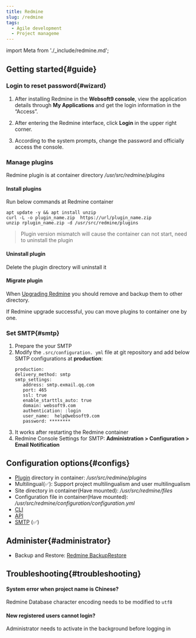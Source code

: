 ```yaml
---
title: Redmine
slug: /redmine
tags:
  - Agile development 
  - Project manageme
---
```


import Meta from './_include/redmine.md';

<Meta name="meta" />

## Getting started{#guide}

### Login to reset password{#wizard}

1. After installing Redmine in the **Websoft9 console**, view the application details through **My Applications** and get the login information in the “Access”.

2. After entering the Redmine interface, click **Login** in the upper right corner.

3. According to the system prompts, change the password and officially access the console.

### Manage plugins  

Redmine plugin is at container directory */usr/src/redmine/plugins*  

#### Install plugins

Run below commands at Redmine container

   ``` 
   apt update -y && apt install unzip 
   curl -L -o plugin_name.zip  https://url/plugin_name.zip 
   unzip rplugin_name.zip -d /usr/src/redmine/plugins 
   ``` 
> Plugin version mismatch will cause the container can not start, need to uninstall the plugin

#### Uninstall plugin

Delete the plugin directory will uninstall it

#### Migrate plugin

When [Upgrading Redmine](https://www.redmine.org/projects/redmine/wiki/RedmineUpgrade) you should remove and backup them to other directory.   

If Redmine upgrade successful, you can move plugins to container one by one.      

### Set SMTP{#smtp}  

1. Prepare the your SMTP  
2. Modify the `.src/configuration. yml` file at git repository and add below SMTP configurations at **production**:  
     ``` 
     production: 
     delivery_method: smtp 
     smtp_settings: 
        address: smtp.exmail.qq.com 
        port: 465 
        ssl: true 
        enable_starttls_auto: true 
        domain: websoft9.com 
        authentication: :login 
        user_name:  help@websoft9.com 
        password: ******** 
     ``` 
2. It works after restarting the Redmine container
3. Redmine Console Settings for SMTP: **Administration > Configuration > Email Notification**

## Configuration options{#configs}

- [Plugin](https://www.redmine.org/plugins) directory in container: */usr/src/redmine/plugins*
- Multilingual(✅): Support project multilingualism and user multilingualism  
- Site directory in container(Have mounted): */usr/src/redmine/files*  
- Configuration file in container(Have mounted): */usr/src/redmine/configuration/configuration.yml*  
- [CLI](https://pypi.org/project/Redmine-CLI/)  
- [API](https://www.redmine.org/projects/redmine/wiki/Rest_api)  
- [SMTP](https://www.redmine.org/projects/redmine/wiki/EmailConfiguration) (✅) 

## Administer{#administrator}

- Backup and Restore: [Redmine BackupRestore](https://redmine.org/projects/redmine/wiki/RedmineBackupRestore)

## Troubleshooting{#troubleshooting}

#### System error when project name is Chinese?

Redmine Database character encoding needs to be modified to `utf8`

#### New registered users cannot login?

Administrator needs to activate in the background before logging in
